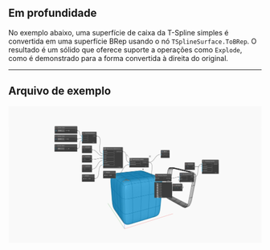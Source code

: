 ## Em profundidade
No exemplo abaixo, uma superfície de caixa da T-Spline simples é convertida em uma superfície BRep usando o nó `TSplineSurface.ToBRep`. O resultado é um sólido que oferece suporte a operações como `Explode`, como é demonstrado para a forma convertida à direita do original.
___
## Arquivo de exemplo

![TSplineSurface.ToBRep](./Autodesk.DesignScript.Geometry.TSpline.TSplineSurface.ToBRep_img.jpg)
